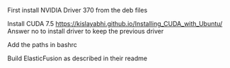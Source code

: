 First install NVIDIA Driver 370 from the deb files

Install CUDA 7.5
https://kislayabhi.github.io/Installing_CUDA_with_Ubuntu/
Answer no to install driver to keep the previous driver

Add the paths in bashrc

Build ElasticFusion as described in their readme


